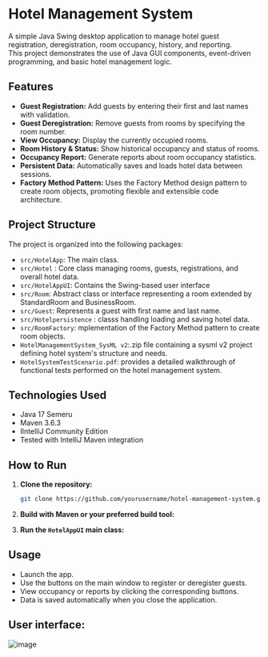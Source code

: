 # Hotel Management System

A simple Java Swing desktop application to manage hotel guest registration, deregistration, room occupancy, history, and reporting.  
This project demonstrates the use of Java GUI components, event-driven programming, and basic hotel management logic.

## Features

- **Guest Registration:** Add guests by entering their first and last names with validation.
- **Guest Deregistration:** Remove guests from rooms by specifying the room number.
- **View Occupancy:** Display the currently occupied rooms.
- **Room History & Status:** Show historical occupancy and status of rooms.
- **Occupancy Report:** Generate reports about room occupancy statistics.
- **Persistent Data:** Automatically saves and loads hotel data between sessions.
- **Factory Method Pattern:** Uses the Factory Method design pattern to create room objects, promoting flexible and extensible code architecture.

## Project Structure
The project is organized into the following packages:
- `src/HotelApp`: The main class.
- `src/Hotel` : Core class managing rooms, guests, registrations, and overall hotel data.
- `src/HotelAppUI`: Contains the Swing-based user interface 
- `src/Room`: Abstract class or interface representing a room extended by StandardRoom and BusinessRoom.
- `src/Guest`: Represents a guest with first name and last name.
- `src/Hotelpersistence` : classs handling loading and saving hotel data.
- `src/RoomFactory`: mplementation of the Factory Method pattern to create room objects.
- `HotelManagementSystem_SysML v2`:.zip file containing a sysml v2 project defining hotel system's structure and needs.
- `HotelSystemTestScenario.pdf`: provides a detailed walkthrough of functional tests performed on the hotel management system.

## Technologies Used
- Java 17 Semeru
- Maven 3.6.3
- IIntelliJ Community Edition
- Tested with IntelliJ Maven integration

## How to Run

1. **Clone the repository:**
    ```bash
    git clone https://github.com/yourusername/hotel-management-system.git
    ```

2. **Build with Maven or your preferred build tool:**

3. **Run the `HotelAppUI` main class:**


## Usage

- Launch the app.
- Use the buttons on the main window to register or deregister guests.
- View occupancy or reports by clicking the corresponding buttons.
- Data is saved automatically when you close the application.

## User interface: 

![image](https://github.com/user-attachments/assets/927e906b-9956-4ea7-9290-b7b311e83d93)

